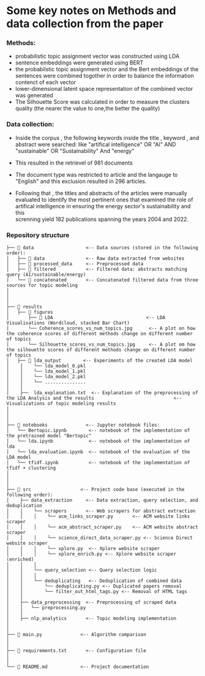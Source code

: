 # Some key notes on Methods and data collection from the paper

### Methods: 

* probabilistic topic assignment vector was constructed using LDA 
* sentence embeddings were generated using BERT
*  the probabilstic topic assignment vector and the Bert embeddings of the sentences were combined togother in 
   order to balance the information contenct of each vector
*  lower-dimensional latent space representation of the combined vector was generated
*  The Silhouette Score was calculated in order to measure the clusters quality (the nearer the value to one,the
   better the quality)
   
   
   
### Data collection: 
*  Inside the corpus , the following keywords inside the title , keyword , and abstract were searched: like 
   "artifical intelligence" OR "AI" AND "sustainable" OR "Sustainability" And "energy"
*  This resulted in the retrievel of 981 documents

*  The document type was restricted to article and the langauge to "English" and this exclusion resulted in 296 
   articles. 

*  Following that , the titles and abstracts of the articles were manually evaluated to identify the most pertinent    ones that examined the role of artifical intelligence in ensuring the energy sector's sustainability and this  
   screnning yield 182 publications spanning the years 2004 and 2022. 

 

### Repository structure

``` plain
├── 📁 data                   <-- Data sources (stored in the following order):
│   ├── 📁 data               <-- Raw data extracted from websites
│   ├── 📁 processed_data     <-- Preprocessed data
│   ├── 📁 filtered           <-- Filtered data: abstracts matching query (AI/sustainable/energy)
│   └── 📁 concatenated       <-- Concatenated filtered data from three sources for topic modeling
│
│
│
├── 📁 results
│   ├── 📁 figures
│       ├── 📁 LDA                                  <-- LDA Visualisations (Wordcloud, stacked Bar Chart)
│       └── Coherence_scores_vs_num_topics.jpg      <-- A plot on how the coherence scores of different methods change on different number of topics
│       └── Silhouette_scores_vs_num_topics.jpg     <-- A plot om how the silhouette scores of different methods change on different number of topics
│   ├── 📁 lda_output        <-- Experiments of the created LDA model
│    │    └── lda_model_0.pkl
│    │    └── lda_model_1.pkl
│    │    └── lda_model_2.pkl
│    │    └── ...............
│    │
│    ├──  lda_explanation.txt  <-- Explanation of the preprocessing of the LDA Analysis and the results                             <-- Visualizations of topic modeling results
│
│
│
├── 📁 notebooks              <-- Jupyter notebook files:
│   └── Bertopic.ipynb        <-- notebook of the implementation of the pretrained model "Bertopic" 
│   └── lda.ipynb             <-- notebook of the implementation of lda 
│   └── lda_evaluation.ipynb  <-- notebook of the evaluation of the LDA model
│   └── tfidf.ipynb           <-- notebook of the implementation of tfidf + clustering 
│
│
│
├── 📁 src                  <-- Project code base (executed in the following order):
│    ├── data_extraction     <-- Data extraction, query selection, and deduplication
│    │    └── scrapers       <-- Web scrapers for abstract extraction
│    │    │    └── acm_links_scraper.py       <-- ACM website links scraper
│    │    │    └── acm_abstract_scraper.py    <-- ACM website abstract scraper
│    │    │    └── science_direct_data_scraper.py <-- Science Direct website scraper
│    │    │    └── xplore.py  <-- Xplore website scraper
│    │    │    └── xplore_enrich.py <-- Xplore website scraper (enriched)
│    │    │
│    │    └── query_selection <-- Query selection logic
│    │    │
│    │    └── deduplicating   <-- Deduplication of combined data
│    │        └── deduplicating.py <-- Duplicated papers removal
│    │        └── filter_out_html_tags.py <-- Removal of HTML tags
│    │
│    ├── data_preprocessing  <-- Preprocessing of scraped data
│    │   └── preprocessing.py 
│    │
│    ├── nlp_analytics       <-- Topic modeling implementation
│
│
├── 📃 main.py              <-- Algorithm comparison
│
│
├── 📃 requirements.txt       <-- Configuration file
│
│
└── 📃 README.md            <-- Project documentation

```








































